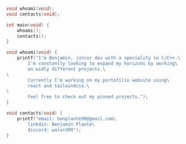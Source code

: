 
```c
void whoami(void);
void contacts(void);

int main(void) {
	whoami();
	contacts();
}

void whoami(void) {
	printf("I'm Benjamin, junior dev with a speciality in C/C++.\
		I'm constantly looking to expand my horizons by working\
		on widly different projects.\
\
		Currently I'm working on my portofilio website using\
		react and tailwindcss.\
\
		Feel free to check out my pinned projects.");
}

void contacts(void) {
	printf("email: benplante99@gmail.com\
		linkdin: Benjamin Plante\
		discord: walord99");
}
```
<!--
**walord99/Walord99** is a ✨ _special_ ✨ repository because its `README.md` (this file) appears on your GitHub profile.

Here are some ideas to get you started:

- 🔭 I’m currently working on ...
- 🌱 I’m currently learning ...
- 👯 I’m looking to collaborate on ...
- 🤔 I’m looking for help with ...
- 💬 Ask me about ...
- 📫 How to reach me: ...
- 😄 Pronouns: ...
- ⚡ Fun fact: ...
-->
